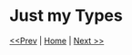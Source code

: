 # Just my Types

[<<Prev](/section-1/06-rx-specific-operators.md) | [Home](/README.md) | [Next >>](/section-1/08-rxjs-graveyard.md)

